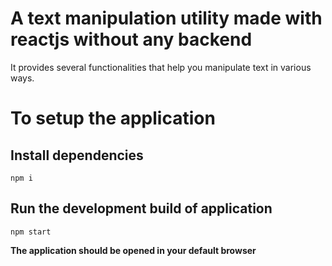 # A text manipulation utility made with reactjs without any backend

It provides several functionalities that help you manipulate text in various ways.

# To setup the application
## Install dependencies
    npm i
## Run the development build of application
    npm start

**The application should be opened in your default browser**
